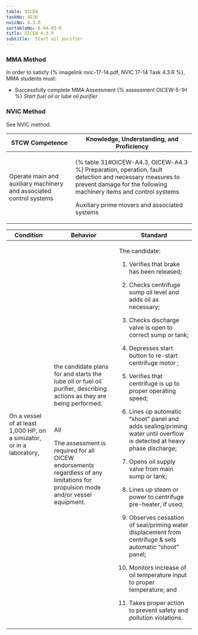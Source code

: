 ```yaml
---
table: OICEW
taskNo: 4E3R
nvicNo: 4.3.R 
sortableNo: E-04-03-R
title: OICEW 4.3.R 
subtitle:  Start oil purifier
---
```



### MMA Method

In order to satisfy  {% imagelink nvic-17-14.pdf, NVIC 17-14 Task 4.3.R %}, MMA students must:

* Successfully complete MMA Assessment {% assessment OICEW-5-1H %} *Start fuel oil or lube oil purifier*


### NVIC Method

<a onclick="togglevisibility('nvic_methods')" >See NVIC method.</a>

<div id='nvic_methods' class='hide'>

<table>
<thead>
<tr>
<th class='forty'> STCW Competence </th>
<th class='sixty'> Knowledge, Understanding, and Proficiency </th>
</tr>
</thead>




<tbody>
<tr><td markdown='1'>

Operate main and auxiliary machinery and associated control systems

</td><td markdown='1'>

{% table 31#OICEW-A4.3, OICEW-A4.3 %} Preparation, operation, fault detection and necessary measures to prevent damage for the following machinery items and control systems 

Auxiliary prime movers and associated systems

</td></tr>


</tbody>
</table>


<table>
<thead>
<tr><th class='twenty'>  Condition </th><th class='twenty'> Behavior </th><th  class='sixty'>Standard </th></tr>
</thead>
<tbody >



<tr><td markdown='1'>

On a vessel of at least 1,000 HP, on a simulator, or in a laboratory,

</td><td markdown='1'>

the candidate plans for and starts the lube oil or fuel oil purifier, describing actions as they are being performed.

<br>

<div class="tooltip" markdown='1'>

All

The assessment is required for all OICEW endorsements regardless of any limitations for propulsion mode and/or vessel equipment.

</div>


</td><td markdown='1'>

The candidate:

1. Verifies that brake has been released;

2. Checks centrifuge sump oil level and adds oil as necessary;

3. Checks discharge valve is open to correct sump or tank;

4. Depresses start button to re-start centrifuge motor ;

5. Verifies that centrifuge is up to proper operating speed;

6. Lines up automatic “shoot” panel and adds sealing/priming water until overflow is detected at heavy phase discharge; 

7. Opens oil supply valve from main sump or tank; 

8. Lines up steam or power  to centrifuge pre-heater, if used; 

9. Observes cessation of seal/priming water displacement from centrifuge & sets automatic “shoot” panel;

10. Monitors increase of oil temperature input to proper temperature; and

11. Takes proper action to prevent safety and pollution violations.

</td></tr>
</tbody>
</table>
</div>
